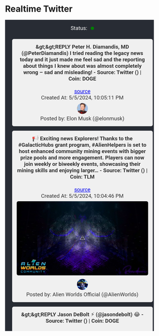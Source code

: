 # Realtime Twitter 
![photo](https://raw.githubusercontent.com/bluebenzene/twitternewstrade/master/screenshot/shot1.png)